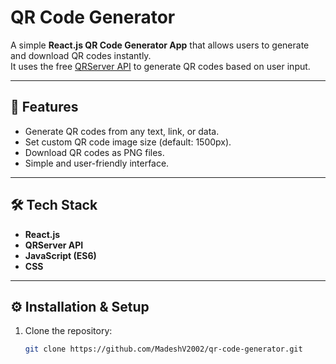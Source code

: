 # QR Code Generator

A simple **React.js QR Code Generator App** that allows users to generate and download QR codes instantly.  
It uses the free [QRServer API](https://goqr.me/api/) to generate QR codes based on user input.

---

## 🚀 Features
- Generate QR codes from any text, link, or data.
- Set custom QR code image size (default: 1500px).
- Download QR codes as PNG files.
- Simple and user-friendly interface.

---

## 🛠️ Tech Stack
- **React.js**
- **QRServer API**
- **JavaScript (ES6)**
- **CSS**

---



## ⚙️ Installation & Setup

1. Clone the repository:
   ```bash
   git clone https://github.com/MadeshV2002/qr-code-generator.git
